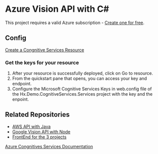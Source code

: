 # Azure Vision API with C#

This project requires a valid Azure subscription - [Create one for free](https://azure.microsoft.com/en-us/free/).

## Config

[Create a Congnitive Services Resource](https://ms.portal.azure.com/#create/Microsoft.CognitiveServicesAllInOne)

### Get the keys for your resource
1. After your resource is successfully deployed, click on Go to resource.
2. From the quickstart pane that opens, you can access your key and endpoint.
3. Configure the Microsoft Cognitive Services Keys in web.config file of the Hx.Demo.CognitiveServices.Services project with the key and the enpoint.

## Related Repositories

* [AWS API with Java](https://github.com/eamachine/aws-rekognition)
* [Google Vision API with Node](https://github.com/ADDR2/meetup_google_vision)
* [FrontEnd for the 3 projects](https://github.com/ADDR2/google-vision-front)

[Azure Congnitives Services Documentation](
https://azure.microsoft.com/en-us/services/cognitive-services/computer-vision/)